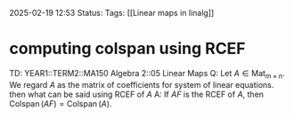 2025-02-19 12:53
Status: 
Tags: [[Linear maps in linalg]]
# computing colspan using RCEF

TD: YEAR1::TERM2::MA150 Algebra 2::05 Linear Maps
Q: Let $A \in \operatorname{Mat}_{m \times n}$. We regard $A$ as the matrix of coefficients for system of linear equations. then what can be said using RCEF of $A$
A: If $AF$ is the RCEF of $A$, then $\operatorname{Colspan}(AF) = \operatorname{Colspan}(A)$.